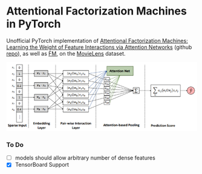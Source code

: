 

# Attentional Factorization Machines in PyTorch

Unofficial PyTorch implementation of [Attentional Factorization Machines:
Learning the Weight of Feature Interactions via Attention Networks](https://www.comp.nus.edu.sg/~xiangnan/papers/ijcai17-afm.pdf) (github [repo](https://github.com/hexiangnan/attentional_factorization_machine)), as well as [FM](https://www.csie.ntu.edu.tw/~b97053/paper/Rendle2010FM.pdf), on the [MovieLens](https://grouplens.org/datasets/movielens/) dataset.



<p align="center">
<img src="result_plots/afm.png" width="850px"/>
</p>



### To Do
- [ ] models should allow arbitrary number of dense features
- [x] TensorBoard Support 